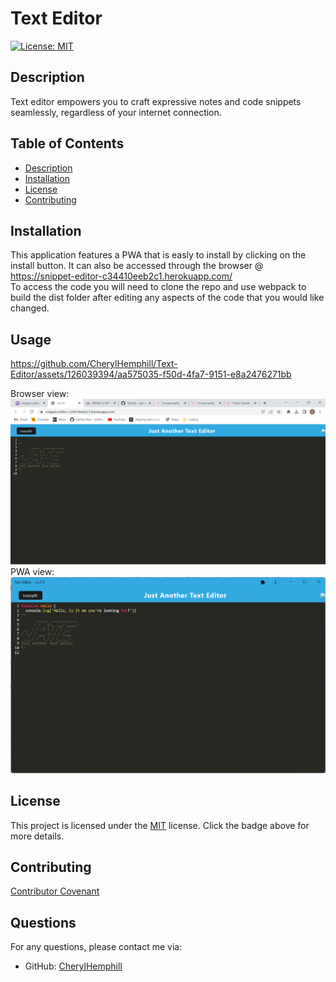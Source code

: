
# Text Editor

[![License: MIT](https://img.shields.io/badge/License-MIT-yellow.svg)](https://opensource.org/licenses/MIT)

## Description
Text editor empowers you to craft expressive notes and code snippets seamlessly, regardless of your internet connection. 

## Table of Contents
* [Description](#description)
* [Installation](#installation)
* [License](#license)
* [Contributing](#contributing)


## Installation
This application features a PWA that is easly to install by clicking on the install button. It can also be accessed through the browser @ https://snippet-editor-c34410eeb2c1.herokuapp.com/ <br> To access the code you will need to clone the repo and use webpack to build the dist folder after editing any aspects of the code that you would like changed.

## Usage


https://github.com/CherylHemphill/Text-Editor/assets/126039394/aa575035-f50d-4fa7-9151-e8a2476271bb


Browser view:
![alt text](./client/src/images/screenshot-browser.png)
<br>
PWA view:
![alt text](./client/src/images/screenshot-pwa.png)

## License

This project is licensed under the [MIT](https://opensource.org/licenses/MIT) license. Click the badge above for more details.


## Contributing
[Contributor Covenant](https://www.contributor-covenant.org/)



## Questions
For any questions, please contact me via:
* GitHub: [CherylHemphill](https://github.com/CherylHemphill)
